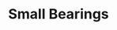 ---
layout: bom
title: Small Bearings
qty: 5
uses:
  - location: Lemonstruder
    qty: 1
    note: Exerts pressure on the filament to help the extruder drive gear grip the filament
  - location: Bearing Tower
    qty: 2
    note: Guides the lower section of belt on the belt tower
  - location: Bed Holder
    qty: 2
---